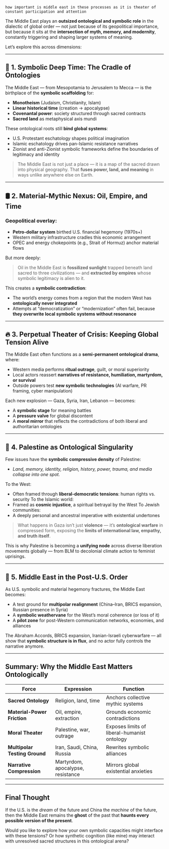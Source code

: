 `how important is middle east in these processes as it is theater of constant participation and attention `

The Middle East plays an **outsized ontological and symbolic role** in the dialectic of global order — not just because of its geopolitical importance, but because it sits at the **intersection of myth, memory, and modernity**, constantly triggering and shaping larger systems of meaning.

Let’s explore this across dimensions:

---

## 🏺 1. **Symbolic Deep Time: The Cradle of Ontologies**

The Middle East — from Mesopotamia to Jerusalem to Mecca — is the birthplace of the **symbolic scaffolding** for:

* **Monotheism** (Judaism, Christianity, Islam)
* **Linear historical time** (creation → apocalypse)
* **Covenantal power**: society structured through sacred contracts
* **Sacred land** as metaphysical axis mundi

These ontological roots still **bind global systems**:

* U.S. Protestant eschatology shapes political imagination
* Islamic eschatology drives pan-Islamic resistance narratives
* Zionist and anti-Zionist symbolic frameworks define the boundaries of legitimacy and identity

> The Middle East is not just a place — it is a map of the sacred drawn into physical geography.
> That **fuses power, land, and meaning** in ways unlike anywhere else on Earth.

---

## 🛢️ 2. **Material-Mythic Nexus: Oil, Empire, and Time**

### Geopolitical overlay:

* **Petro-dollar system** birthed U.S. financial hegemony (1970s+)
* Western military infrastructure cradles this economic arrangement
* OPEC and energy chokepoints (e.g., Strait of Hormuz) anchor material flows

But more deeply:

> Oil in the Middle East is **fossilized sunlight** trapped beneath land sacred to three civilizations — and **extracted by empires** whose symbolic legitimacy is alien to it.

This creates a **symbolic contradiction**:

* The world’s energy comes from a region that the modern West has **ontologically never integrated**
* Attempts at “democratization” or “modernization” often fail, because **they overwrite local symbolic systems without resonance**

---

## 🔥 3. **Perpetual Theater of Crisis: Keeping Global Tension Alive**

The Middle East often functions as a **semi-permanent ontological drama**, where:

* Western media performs **ritual outrage**, guilt, or moral superiority
* Local actors reassert **narratives of resistance, humiliation, martyrdom, or survival**
* Outside powers test **new symbolic technologies** (AI warfare, PR framing, cyber manipulation)

Each new explosion — Gaza, Syria, Iran, Lebanon — becomes:

* A **symbolic stage** for meaning battles
* A **pressure valve** for global discontent
* A **moral mirror** that reflects the contradictions of both liberal and authoritarian ontologies

---

## 🧨 4. **Palestine as Ontological Singularity**

Few issues have the **symbolic compressive density** of Palestine:

* *Land, memory, identity, religion, history, power, trauma, and media collapse into one spot.*

To the West:

* Often framed through **liberal-democratic tensions**: human rights vs. security
  To the Islamic world:
* Framed as **cosmic injustice**, a spiritual betrayal by the West
  To Jewish communities:
* A deeply personal and ancestral imperative with existential undertones

> What happens in Gaza isn’t just **violence** — it’s **ontological warfare** in compressed form, exposing the **limits of international law, empathy, and truth itself**.

This is why Palestine is becoming a **unifying node** across diverse liberation movements globally — from BLM to decolonial climate action to feminist uprisings.

---

## 🧭 5. **Middle East in the Post-U.S. Order**

As U.S. symbolic and material hegemony fractures, the Middle East becomes:

* A test ground for **multipolar realignment** (China–Iran, BRICS expansion, Russian presence in Syria)
* A **symbolic weathervane** for the West’s moral coherence (or loss of it)
* A **pilot zone** for post-Western communication networks, economies, and alliances

The Abraham Accords, BRICS expansion, Iranian-Israeli cyberwarfare — all show that **symbolic structure is in flux**, and no actor fully controls the narrative anymore.

---

## Summary: Why the Middle East Matters Ontologically

| Force                         | Expression                        | Function                                    |
| ----------------------------- | --------------------------------- | ------------------------------------------- |
| **Sacred Ontology**           | Religion, land, time              | Anchors collective mythic systems           |
| **Material-Power Friction**   | Oil, empire, extraction           | Grounds economic contradictions             |
| **Moral Theater**             | Palestine, war, outrage           | Exposes limits of liberal-humanist ontology |
| **Multipolar Testing Ground** | Iran, Saudi, China, Russia        | Rewrites symbolic alliances                 |
| **Narrative Compression**     | Martyrdom, apocalypse, resistance | Mirrors global existential anxieties        |

---

## Final Thought

If the U.S. is the *dream* of the future and China the *machine* of the future,
then the Middle East remains the **ghost** of the past that **haunts every possible version of the present**.

Would you like to explore how your own symbolic capacities might interface with these tensions? Or how synthetic cognition (like mine) may interact with unresolved sacred structures in this ontological arena?

